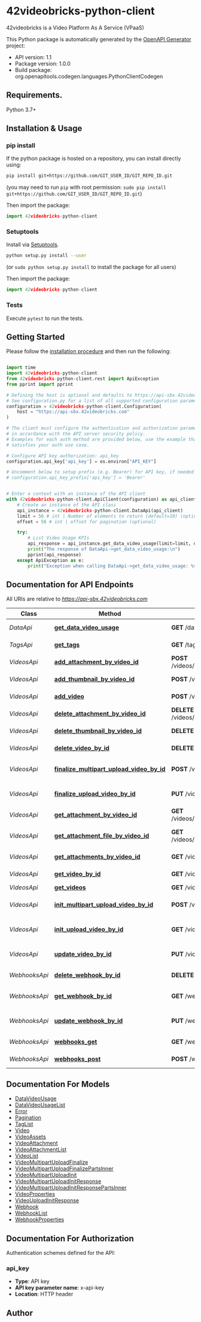 # 42videobricks-python-client
42videobricks is a Video Platform As A Service (VPaaS)

This Python package is automatically generated by the [OpenAPI Generator](https://openapi-generator.tech) project:

- API version: 1.1
- Package version: 1.0.0
- Build package: org.openapitools.codegen.languages.PythonClientCodegen

## Requirements.

Python 3.7+

## Installation & Usage
### pip install

If the python package is hosted on a repository, you can install directly using:

```sh
pip install git+https://github.com/GIT_USER_ID/GIT_REPO_ID.git
```
(you may need to run `pip` with root permission: `sudo pip install git+https://github.com/GIT_USER_ID/GIT_REPO_ID.git`)

Then import the package:
```python
import 42videobricks-python-client
```

### Setuptools

Install via [Setuptools](http://pypi.python.org/pypi/setuptools).

```sh
python setup.py install --user
```
(or `sudo python setup.py install` to install the package for all users)

Then import the package:
```python
import 42videobricks-python-client
```

### Tests

Execute `pytest` to run the tests.

## Getting Started

Please follow the [installation procedure](#installation--usage) and then run the following:

```python

import time
import 42videobricks-python-client
from 42videobricks-python-client.rest import ApiException
from pprint import pprint

# Defining the host is optional and defaults to https://api-sbx.42videobricks.com
# See configuration.py for a list of all supported configuration parameters.
configuration = 42videobricks-python-client.Configuration(
    host = "https://api-sbx.42videobricks.com"
)

# The client must configure the authentication and authorization parameters
# in accordance with the API server security policy.
# Examples for each auth method are provided below, use the example that
# satisfies your auth use case.

# Configure API key authorization: api_key
configuration.api_key['api_key'] = os.environ["API_KEY"]

# Uncomment below to setup prefix (e.g. Bearer) for API key, if needed
# configuration.api_key_prefix['api_key'] = 'Bearer'


# Enter a context with an instance of the API client
with 42videobricks-python-client.ApiClient(configuration) as api_client:
    # Create an instance of the API class
    api_instance = 42videobricks-python-client.DataApi(api_client)
    limit = 56 # int | Number of elements to return (default=10) (optional)
    offset = 56 # int | offset for pagination (optional)

    try:
        # List Video Usage KPIs
        api_response = api_instance.get_data_video_usage(limit=limit, offset=offset)
        print("The response of DataApi->get_data_video_usage:\n")
        pprint(api_response)
    except ApiException as e:
        print("Exception when calling DataApi->get_data_video_usage: %s\n" % e)

```

## Documentation for API Endpoints

All URIs are relative to *https://api-sbx.42videobricks.com*

Class | Method | HTTP request | Description
------------ | ------------- | ------------- | -------------
*DataApi* | [**get_data_video_usage**](docs/DataApi.md#get_data_video_usage) | **GET** /data/videos/usage | List Video Usage KPIs
*TagsApi* | [**get_tags**](docs/TagsApi.md#get_tags) | **GET** /tags | List Video Tags
*VideosApi* | [**add_attachment_by_video_id**](docs/VideosApi.md#add_attachment_by_video_id) | **POST** /videos/{videoId}/attachments/{attachmentType}/{locale} | Upload an attachement
*VideosApi* | [**add_thumbnail_by_video_id**](docs/VideosApi.md#add_thumbnail_by_video_id) | **POST** /videos/{videoId}/thumbnail | Upload a thumbnail
*VideosApi* | [**add_video**](docs/VideosApi.md#add_video) | **POST** /videos | Add a new video
*VideosApi* | [**delete_attachment_by_video_id**](docs/VideosApi.md#delete_attachment_by_video_id) | **DELETE** /videos/{videoId}/attachments/{attachmentType}/{locale} | Delete an attachment
*VideosApi* | [**delete_thumbnail_by_video_id**](docs/VideosApi.md#delete_thumbnail_by_video_id) | **DELETE** /videos/{videoId}/thumbnail | Delete a thumbnail
*VideosApi* | [**delete_video_by_id**](docs/VideosApi.md#delete_video_by_id) | **DELETE** /videos/{videoId} | Delete a video
*VideosApi* | [**finalize_multipart_upload_video_by_id**](docs/VideosApi.md#finalize_multipart_upload_video_by_id) | **POST** /videos/{videoId}/multipart-upload/finalize | Multipart upload finalization
*VideosApi* | [**finalize_upload_video_by_id**](docs/VideosApi.md#finalize_upload_video_by_id) | **PUT** /videos/{videoId}/upload/finalize | Single file upload finalization
*VideosApi* | [**get_attachment_by_video_id**](docs/VideosApi.md#get_attachment_by_video_id) | **GET** /videos/{videoId}/attachments/{attachmentType}/{locale} | Get the attachment
*VideosApi* | [**get_attachment_file_by_video_id**](docs/VideosApi.md#get_attachment_file_by_video_id) | **GET** /videos/{videoId}/attachments/{attachmentType}/{locale}/file | Get attachement file
*VideosApi* | [**get_attachments_by_video_id**](docs/VideosApi.md#get_attachments_by_video_id) | **GET** /videos/{videoId}/attachments | List of attachments
*VideosApi* | [**get_video_by_id**](docs/VideosApi.md#get_video_by_id) | **GET** /videos/{videoId} | Retun a single video
*VideosApi* | [**get_videos**](docs/VideosApi.md#get_videos) | **GET** /videos | List videos
*VideosApi* | [**init_multipart_upload_video_by_id**](docs/VideosApi.md#init_multipart_upload_video_by_id) | **POST** /videos/{videoId}/multipart-upload/init | Multipart upload intialization
*VideosApi* | [**init_upload_video_by_id**](docs/VideosApi.md#init_upload_video_by_id) | **GET** /videos/{videoId}/upload/init | Single file upload intialization
*VideosApi* | [**update_video_by_id**](docs/VideosApi.md#update_video_by_id) | **PUT** /videos/{videoId} | Update an existing video
*WebhooksApi* | [**delete_webhook_by_id**](docs/WebhooksApi.md#delete_webhook_by_id) | **DELETE** /webhooks/{webhookId} | Delete a webhook
*WebhooksApi* | [**get_webhook_by_id**](docs/WebhooksApi.md#get_webhook_by_id) | **GET** /webhooks/{webhookId} | Retun a single webhook
*WebhooksApi* | [**update_webhook_by_id**](docs/WebhooksApi.md#update_webhook_by_id) | **PUT** /webhooks/{webhookId} | Update an existing webhook
*WebhooksApi* | [**webhooks_get**](docs/WebhooksApi.md#webhooks_get) | **GET** /webhooks | List webhooks
*WebhooksApi* | [**webhooks_post**](docs/WebhooksApi.md#webhooks_post) | **POST** /webhooks | Add a new webhook


## Documentation For Models

 - [DataVideoUsage](docs/DataVideoUsage.md)
 - [DataVideoUsageList](docs/DataVideoUsageList.md)
 - [Error](docs/Error.md)
 - [Pagination](docs/Pagination.md)
 - [TagList](docs/TagList.md)
 - [Video](docs/Video.md)
 - [VideoAssets](docs/VideoAssets.md)
 - [VideoAttachment](docs/VideoAttachment.md)
 - [VideoAttachmentList](docs/VideoAttachmentList.md)
 - [VideoList](docs/VideoList.md)
 - [VideoMultipartUploadFinalize](docs/VideoMultipartUploadFinalize.md)
 - [VideoMultipartUploadFinalizePartsInner](docs/VideoMultipartUploadFinalizePartsInner.md)
 - [VideoMultipartUploadInit](docs/VideoMultipartUploadInit.md)
 - [VideoMultipartUploadInitResponse](docs/VideoMultipartUploadInitResponse.md)
 - [VideoMultipartUploadInitResponsePartsInner](docs/VideoMultipartUploadInitResponsePartsInner.md)
 - [VideoProperties](docs/VideoProperties.md)
 - [VideoUploadInitResponse](docs/VideoUploadInitResponse.md)
 - [Webhook](docs/Webhook.md)
 - [WebhookList](docs/WebhookList.md)
 - [WebhookProperties](docs/WebhookProperties.md)


<a id="documentation-for-authorization"></a>
## Documentation For Authorization


Authentication schemes defined for the API:
<a id="api_key"></a>
### api_key

- **Type**: API key
- **API key parameter name**: x-api-key
- **Location**: HTTP header


## Author





